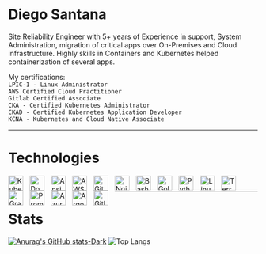 # Diego Santana

Site Reliability Engineer with 5+ years of Experience in support, System Administration, migration of critical apps over On-Premises and Cloud infrastructure. Highly skills in Containers and Kubernetes helped containerization of several apps.

My certifications:<br>
`LPIC-1 - Linux Administrator`<br>
`AWS Certified Cloud Practitioner`<br>
`Gitlab Certified Associate`<br>
`CKA - Certified Kubernetes Administrator`<br>
`CKAD - Certified Kubernetes Application Developer`<br>
`KCNA - Kubernetes and Cloud Native Associate`<br>

---

# Technologies

<img
  align="left"
  alt="Kubernetes"
  title="Kubernetes"
  width="30px"
  style="padding-right: 10px;"
 src="https://cdn.jsdelivr.net/gh/devicons/devicon@latest/icons/kubernetes/kubernetes-original.svg"
/>

<img 
  align="left"
  alt="Docker"
  title="Docker"
  width="30px"
  style="padding-right: 10px;"
  src="https://cdn.jsdelivr.net/gh/devicons/devicon@latest/icons/docker/docker-original.svg" 
/>

<img 
  align="left"
  alt="Ansible"
  title="Ansible"
  width="30px"
  style="padding-right: 10px;"
  src="https://cdn.jsdelivr.net/gh/devicons/devicon@latest/icons/ansible/ansible-original.svg"
/>

<img 
  align="left"
  alt="AWS"
  title="AWS"
  width="30px"
  style="padding-right: 10px;"
  src="https://cdn.jsdelivr.net/gh/devicons/devicon@latest/icons/amazonwebservices/amazonwebservices-original-wordmark.svg"
/>

<img 
  align="left"
  alt="Git"
  title="Git"
  width="30px"
  style="padding-right: 10px;"
  src="https://cdn.jsdelivr.net/gh/devicons/devicon@latest/icons/git/git-original-wordmark.svg"
/>

<img 
  align="left"
  alt="Nginx"
  title="Nginx"
  width="30px"
  style="padding-right: 10px;"
  src="https://cdn.jsdelivr.net/gh/devicons/devicon@latest/icons/nginx/nginx-original.svg"
/>

<img 
  align="left"
  alt="Bash"
  title="Bash"
  width="30px"
  style="padding-right: 10px;"
  src="https://cdn.jsdelivr.net/gh/devicons/devicon@latest/icons/bash/bash-original.svg"
/>


<img 
  align="left"
  alt="Golang"
  title="Golang"
  width="30px"
  style="padding-right: 10px;"
  src="https://cdn.jsdelivr.net/gh/devicons/devicon@latest/icons/go/go-original-wordmark.svg"
/>

<img 
  align="left"
  alt="Python"
  title="Python"
  width="30px"
  style="padding-right: 10px;"
  src="https://cdn.jsdelivr.net/gh/devicons/devicon@latest/icons/python/python-original.svg"
/>

<img 
  align="left"
  alt="Linux"
  title="Linux"
  width="30px"
  style="padding-right: 10px;"
  src="https://cdn.jsdelivr.net/gh/devicons/devicon@latest/icons/linux/linux-original.svg"
/>

<img 
  align="left"
  alt="Terraform"
  title="Terraform"
  width="30px"
  style="padding-right: 10px;"
  src="https://cdn.jsdelivr.net/gh/devicons/devicon@latest/icons/terraform/terraform-original.svg"
/>

<img 
  align="left"
  alt="Grafana"
  title="Grafana"
  width="30px"
  style="padding-right: 10px;"
  src="https://cdn.jsdelivr.net/gh/devicons/devicon@latest/icons/grafana/grafana-original-wordmark.svg"
/>

<img 
  align="left"
  alt="Prometheus"
  title="Prometheus"
  width="30px"
  style="padding-right: 10px;"
 src="https://cdn.jsdelivr.net/gh/devicons/devicon@latest/icons/prometheus/prometheus-original-wordmark.svg"
/>

<img 
  align="left"
  alt="AzureDevOps"
  title="AzureDevOps"
  width="30px"
  style="padding-right: 10px;"
src="https://cdn.jsdelivr.net/gh/devicons/devicon@latest/icons/azuredevops/azuredevops-original.svg"
/>

<img 
  align="left"
  alt="ArgoCD"
  title="ArgoCD"
  width="30px"
  style="padding-right: 10px;"
  src="https://cdn.jsdelivr.net/gh/devicons/devicon@latest/icons/argocd/argocd-original-wordmark.svg"
/>

<img 
  align="left"
  alt="Gitlab"
  title="Gitlab"
  width="30px"
  style="padding-right: 10px;"
  src="https://cdn.jsdelivr.net/gh/devicons/devicon@latest/icons/gitlab/gitlab-original-wordmark.svg"
/>

<br>

---

# Stats
[![Anurag's GitHub stats-Dark](https://github-readme-stats.vercel.app/api?username=diegodevops10&show_icons=true&theme=tokyonight)](https://github.com/anuraghazra/github-readme-stats)
![Top Langs](https://github-readme-stats.vercel.app/api/top-langs/?username=diegodevops10&size_weight=0.5&count_weight=0.5&theme=tokyonight)

